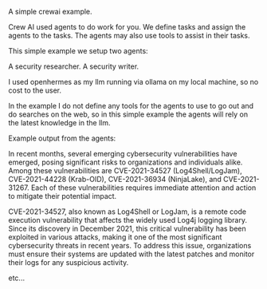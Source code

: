 A simple crewai example.

Crew AI used agents to do work for you.
We define tasks and assign the agents to the tasks.
The agents may also use tools to assist in their tasks.

This simple example we setup two agents:

A security researcher.
A security writer.

I used openhermes as my llm running via ollama on my local machine, so no cost to the user.

In the example I do not define any tools for the agents to use to go out and do searches on the web, so in this simple example the agents will rely on the latest knowledge in the llm.

Example output from the agents:

In recent months, several emerging cybersecurity vulnerabilities have emerged, posing significant risks to organizations and individuals alike. Among these vulnerabilities are CVE-2021-34527 (Log4Shell/LogJam), CVE-2021-44228 (Krab-OID), CVE-2021-36934 (NinjaLake), and CVE-2021-31267. Each of these vulnerabilities requires immediate attention and action to mitigate their potential impact.

CVE-2021-34527, also known as Log4Shell or LogJam, is a remote code execution vulnerability that affects the widely used Log4j logging library. Since its discovery in December 2021, this critical vulnerability has been exploited in various attacks, making it one of the most significant cybersecurity threats in recent years. To address this issue, organizations must ensure their systems are updated with the latest patches and monitor their logs for any suspicious activity.

etc...
